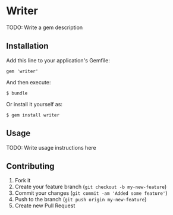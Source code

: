 # Writer

TODO: Write a gem description

## Installation

Add this line to your application's Gemfile:

    gem 'writer'

And then execute:

    $ bundle

Or install it yourself as:

    $ gem install writer

## Usage

TODO: Write usage instructions here

## Contributing

1. Fork it
2. Create your feature branch (`git checkout -b my-new-feature`)
3. Commit your changes (`git commit -am 'Added some feature'`)
4. Push to the branch (`git push origin my-new-feature`)
5. Create new Pull Request
